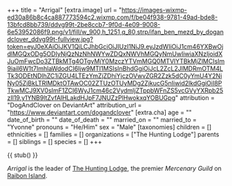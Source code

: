 +++
title = "Arrigal"
[extra.image]
url = "https://images-wixmp-ed30a86b8c4ca887773594c2.wixmp.com/f/be04f938-9781-49ad-bde8-13bfcd8bb739/ddvg99t-2be8ccb7-9f0d-4e09-9008-6e53952086f9.png/v1/fill/w_900,h_1251,q_80,strp/ifan_ben_mezd_by_dogandclover_ddvg99t-fullview.jpg?token=eyJ0eXAiOiJKV1QiLCJhbGciOiJIUzI1NiJ9.eyJzdWIiOiJ1cm46YXBwOjdlMGQxODg5ODIyNjQzNzNhNWYwZDQxNWVhMGQyNmUwIiwiaXNzIjoidXJuOmFwcDo3ZTBkMTg4OTgyMjY0MzczYTVmMGQ0MTVlYTBkMjZlMCIsIm9iaiI6W1t7ImhlaWdodCI6Ijw9MTI1MSIsInBhdGgiOiJcL2ZcL2JlMDRmOTM4LTk3ODEtNDlhZC1iZGU4LTEzYmZjZDhiYjczOVwvZGR2Zzk5dC0yYmU4Y2NiNy05ZjBkLTRlMDktOTAwOC02ZTUzOTUyMDg2ZjkucG5nIiwid2lkdGgiOiI8PTkwMCJ9XV0sImF1ZCI6WyJ1cm46c2VydmljZTppbWFnZS5vcGVyYXRpb25zIl19.y1YNB9ltZvfAlHLakdHJpF7JNUZzPlHwokxqYOBUGpg"
attribution = "DogAndClover on DeviantArt"
attribution_url = "https://www.deviantart.com/dogandclover"
[extra.cha]
age = ""
date_of_birth = ""
date_of_death = ""
married_on = ""
married_to = "Yvonne"
pronouns = "He/Him"
sex = "Male"
[taxonomies]
children = []
ethnicities = []
families = []
organizations = ["The Hunting Lodge"]
parents = []
siblings = []
species = []
+++

{{ stub() }}

*Arrigal* is the leader of [The Hunting Lodge](@/organizations/the-hunting-lodge.md), the premier *Mercenary Guild* on [Raibon Island](@/locations/raibon-island.md).
